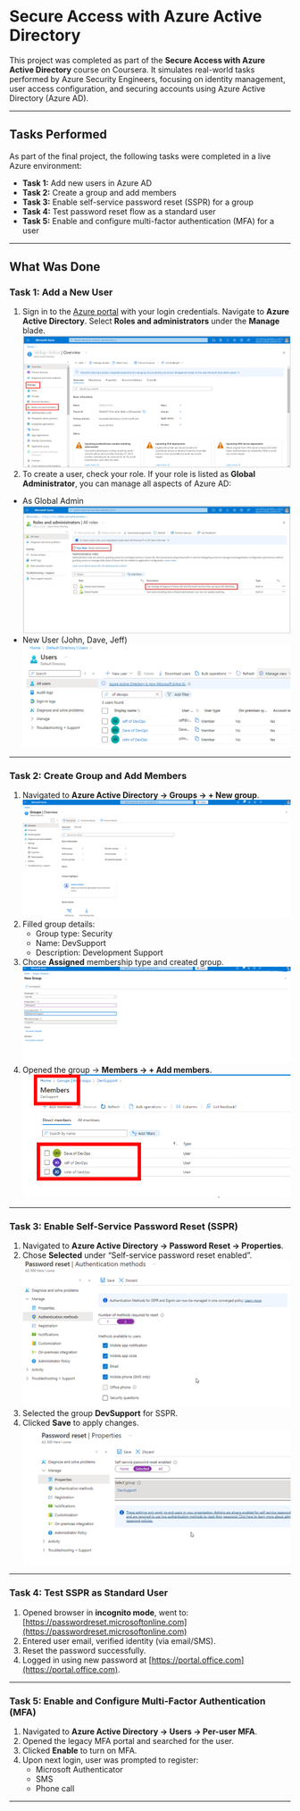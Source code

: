 # Secure Access with Azure Active Directory

This project was completed as part of the **Secure Access with Azure Active Directory** course on Coursera. It simulates real-world tasks performed by Azure Security Engineers, focusing on identity management, user access configuration, and securing accounts using Azure Active Directory (Azure AD).

---

## Tasks Performed

As part of the final project, the following tasks were completed in a live Azure environment:

- **Task 1:** Add new users in Azure AD  
- **Task 2:** Create a group and add members  
- **Task 3:** Enable self-service password reset (SSPR) for a group  
- **Task 4:** Test password reset flow as a standard user  
- **Task 5:** Enable and configure multi-factor authentication (MFA) for a user  

---

## What Was Done

### Task 1: Add a New User

1.	Sign in to the [Azure portal](https://portal.azure.com) with your login credentials. Navigate to **Azure Active Directory**. Select **Roles and administrators** under the **Manage** blade.
![Sign In](images/signin.png)
2.	To create a user, check your role. If your role is listed as **Global Administrator**, you can manage all aspects of Azure AD:
   - As Global Admin
![Global Admin](images/globaladmin.png)
   - New User (John, Dave, Jeff)
![New User](images/createuser.png)
---

### Task 2: Create Group and Add Members

1. Navigated to **Azure Active Directory → Groups → + New group**.
![Navigation](images/groupnav.png)
2. Filled group details:
   - Group type: Security  
   - Name: DevSupport  
   - Description: Development Support
3. Chose **Assigned** membership type and created group.  
![New Group](images/newgroup.png)
4. Opened the group → **Members → + Add members**.  
![Add Members](images/addmembers.png)
---

### Task 3: Enable Self-Service Password Reset (SSPR)

1. Navigated to **Azure Active Directory → Password Reset → Properties**.  
2. Chose **Selected** under “Self-service password reset enabled”.
![Auth](images/authmethods.png)  
3. Selected the group **DevSupport** for SSPR.  
4. Clicked **Save** to apply changes.
![Reset](images/passreset.png)
---

### Task 4: Test SSPR as Standard User

1. Opened browser in **incognito mode**, went to:  
   [https://passwordreset.microsoftonline.com](https://passwordreset.microsoftonline.com)  
2. Entered user email, verified identity (via email/SMS).  
3. Reset the password successfully.  
4. Logged in using new password at [https://portal.office.com](https://portal.office.com).
---

### Task 5: Enable and Configure Multi-Factor Authentication (MFA)

1. Navigated to **Azure Active Directory → Users → Per-user MFA**.  
2. Opened the legacy MFA portal and searched for the user.  
3. Clicked **Enable** to turn on MFA.  
4. Upon next login, user was prompted to register:
   - Microsoft Authenticator  
   - SMS  
   - Phone call

---
